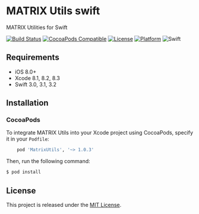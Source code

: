 # MATRIX Utils swift
MATRIX Utilities for Swift

[![Build Status](https://travis-ci.org/matrix-io/matrix-utils-swift.svg?branch=master)](https://travis-ci.org/matrix-io/matrix-utils-swift)
[![CocoaPods Compatible](https://img.shields.io/cocoapods/v/MatrixUtils.svg)](https://img.shields.io/cocoapods/v/MatrixUtils.svg)
[![License](https://img.shields.io/cocoapods/l/ImagePicker.svg?style=flat)](http://cocoadocs.org/docsets/ImagePicker)
[![Platform](https://img.shields.io/cocoapods/p/ImagePicker.svg?style=flat)](http://cocoadocs.org/docsets/ImagePicker)
![Swift](https://img.shields.io/badge/%20in-swift%203.0-orange.svg)
## Requirements

- iOS 8.0+
- Xcode 8.1, 8.2, 8.3
- Swift 3.0, 3.1, 3.2

## Installation

### CocoaPods

To integrate MATRIX Utils into your Xcode project using CocoaPods, specify it in your `Podfile`:

```ruby
    pod 'MatrixUtils', '~> 1.0.3'
```

Then, run the following command:

```bash
$ pod install
```

## License

This project is released under the [MIT License](LICENSE.md).